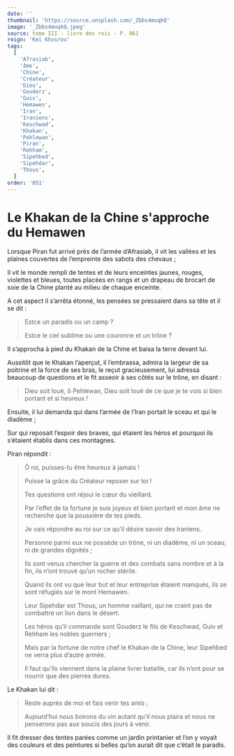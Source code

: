 ```yaml
---
date: ''
thumbnail: 'https://source.unsplash.com/_Zbbs4muqkQ'
image: '_Zbbs4muqkQ.jpeg'
source: tome III - livre des rois - P. 061
reign: 'Keï Khosrou'
tags:
  [
    'Afrasiab',
    'âme',
    'Chine',
    'Créateur',
    'Dieu',
    'Gouderz',
    'Guiv',
    'Hemawen',
    'Iran',
    'Iraniens',
    'Keschwad',
    'Khakan',
    'Pehlewan',
    'Piran',
    'Rehham',
    'Sipehbed',
    'Sipehdar',
    'Thous',
  ]
order: '051'
---
```


# Le Khakan de la Chine s'approche du Hemawen

Lorsque Piran fut arrivé près de l’armée d’Afrasiab, il vit les vallées et les plaines couvertes de l’empreinte des sabots des chevaux ;

Il vit le monde rempli de tentes et de leurs enceintes jaunes, rouges, violettes et bleues, toutes placées en rangs et un drapeau de brocart de soie de la Chine planté au milieu de chaque enceinte.

A cet aspect il s’arrêta étonné, les pensées se pressaient dans sa tête et il se dit :

> Estce un paradis ou un camp ?
>
> Estce le ciel sublime ou une couronne et un trône ?

Il s’approcha à pied du Khakan de la Chine et baisa la terre devant lui.

Aussitôt que le Khakan l’aperçut, il l’embrassa, admira la largeur de sa poitrine et la force de ses bras, le reçut gracieusement, lui adressa beaucoup de questions et le fit asseoir à ses côtés sur le trône, en disant :

> Dieu soit loué, ô Pehlewan, Dieu soit loué de ce que je te vois si bien portant et si heureux !

Ensuite, il lui demanda qui dans l’armée de l’Iran portait le sceau et qui le diadème ;

Sur qui reposait l’espoir des braves, qui étaient les héros et pourquoi ils s’étaient établis dans ces montagnes.

Piran répondit :

> Ô roi, puisses-tu être heureux à jamais !
>
> Puisse la grâce du Créateur reposer sur toi !
>
> Tes questions ont réjoui le cœur du vieillard.
>
> Par l’effet de ta fortune je suis joyeux et bien portant et mon âme ne recherche que la poussière de tes pieds.
>
> Je vais répondre au roi sur ce qu’il désire savoir des Iraniens.
>
> Personne parmi eux ne possède un trône, ni un diadème, ni un sceau, ni de grandes dignités ;
>
> Ils sont venus chercher la guerre et des combats sans nombre et à la fin, ils n’ont trouvé qu’un rocher stérile.
>
> Quand ils ont vu que leur but et leur entreprise étaient manqués, ils se sont réfugiés sur le mont Hemawen.
>
> Leur Sipehdar est Thous, un homme vaillant, qui ne craint pas de combattre un lion dans le désert.
>
> Les héros qu’il commande sont Gouderz le fils de Keschwad, Guiv et Rehham les nobles guerriers ;
>
> Mais par la fortune de notre chef le Khakan de la Chine, leur Sipehbed ne verra plus d’autre armée.
>
> Il faut qu’ils viennent dans la plaine livrer bataille, car ils n’ont pour se nourrir que des pierres dures.

Le Khakan lui dit :

> Reste auprès de moi et fais venir tes amis ;
>
> Aujourd’hui nous boirons du vin autant qu’il nous plaira et nous ne penserons pas aux soucis des jours à venir.

Il fit dresser des tentes parées comme un jardin printanier et l’on y voyait des couleurs et des peintures si belles qu’on aurait dit que c’était le paradis.
